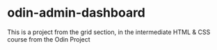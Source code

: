# odin-admin-dashboard
This is a project from the grid section, in the intermediate HTML &amp; CSS course from the Odin Project 

